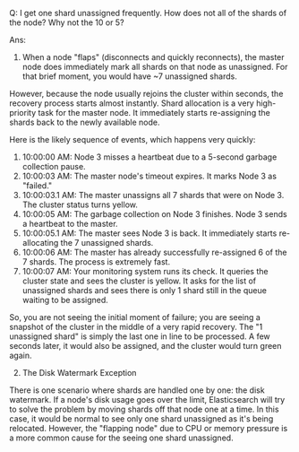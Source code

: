 

Q: I get one shard unassigned frequently. How does not all of the shards of the node? Why not the 10 or 5?

Ans:
1) When a node "flaps" (disconnects and quickly reconnects), the master node does immediately mark all shards on that node as
  unassigned. For that brief moment, you would have ~7 unassigned shards.

  However, because the node usually rejoins the cluster within seconds, the recovery process starts almost instantly. Shard
  allocation is a very high-priority task for the master node. It immediately starts re-assigning the shards back to the newly
  available node.


  Here is the likely sequence of events, which happens very quickly:


   1. 10:00:00 AM: Node 3 misses a heartbeat due to a 5-second garbage collection pause.
   2. 10:00:03 AM: The master node's timeout expires. It marks Node 3 as "failed."
   3. 10:00:03.1 AM: The master unassigns all 7 shards that were on Node 3. The cluster status turns yellow.
   4. 10:00:05 AM: The garbage collection on Node 3 finishes. Node 3 sends a heartbeat to the master.
   5. 10:00:05.1 AM: The master sees Node 3 is back. It immediately starts re-allocating the 7 unassigned shards.
   6. 10:00:06 AM: The master has already successfully re-assigned 6 of the 7 shards. The process is extremely fast.
   7. 10:00:07 AM: Your monitoring system runs its check. It queries the cluster state and sees the cluster is yellow. It asks
      for the list of unassigned shards and sees there is only 1 shard still in the queue waiting to be assigned.


  So, you are not seeing the initial moment of failure; you are seeing a snapshot of the cluster in the middle of a very rapid
  recovery. The "1 unassigned shard" is simply the last one in line to be processed. A few seconds later, it would also be
  assigned, and the cluster would turn green again.

2) The Disk Watermark Exception


  There is one scenario where shards are handled one by one: the disk watermark. If a node's disk usage goes over the limit,
  Elasticsearch will try to solve the problem by moving shards off that node one at a time. In this case, it would be normal
  to see only one shard unassigned as it's being relocated. However, the "flapping node" due to CPU or memory pressure is a
  more common cause for the seeing one shard unassigned.